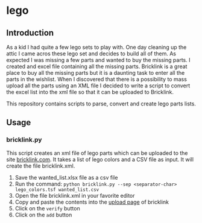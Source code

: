 # lego
## Introduction
As a kid I had quite a few lego sets to play with. One day cleaning up the attic I came acros these lego set and decides to build all of them. As expected I was missing a few parts and wanted to buy the missing parts. I created and excel file containing all the missing
parts. Bricklink is a great place to buy all the missing parts but it is a daunting task to enter all the parts in the wishlist.
When I discovered that there is a possibility to mass upload all the parts using an XML file I decided to write a script to convert
the excel list into the xml file so that it can be uploaded to Bricklink.

This repository contains scripts to parse, convert and create lego parts lists.

## Usage

### bricklink.py
This script creates an xml file of lego parts which can be uploaded to the site [bricklink.com](https://www.bricklink.com). It takes a list of lego colors and a CSV file as input. It will create the file bricklink.xml.
1. Save the wanted_list.xlsx file as a csv file
1. Run the command: `python bricklink.py --sep <separator-char> lego_colors.tsf wanted_list.csv`
1. Open the file bricklink.xml in your favorite editor
1. Copy and paste the contents into the  [upload page](https://www.bricklink.com/v2/wanted/upload.page) of bricklink
1.  Click on the `verify` button 
1.  Click on the `add` button


